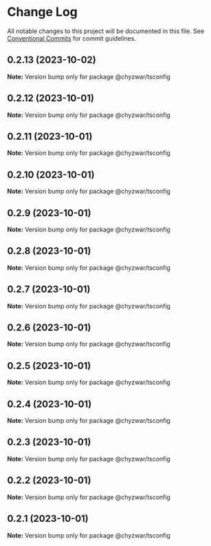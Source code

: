 # Change Log

All notable changes to this project will be documented in this file.
See [Conventional Commits](https://conventionalcommits.org) for commit guidelines.

## 0.2.13 (2023-10-02)

**Note:** Version bump only for package @chyzwar/tsconfig





## 0.2.12 (2023-10-01)

**Note:** Version bump only for package @chyzwar/tsconfig





## 0.2.11 (2023-10-01)

**Note:** Version bump only for package @chyzwar/tsconfig





## 0.2.10 (2023-10-01)

**Note:** Version bump only for package @chyzwar/tsconfig





## 0.2.9 (2023-10-01)

**Note:** Version bump only for package @chyzwar/tsconfig





## 0.2.8 (2023-10-01)

**Note:** Version bump only for package @chyzwar/tsconfig





## 0.2.7 (2023-10-01)

**Note:** Version bump only for package @chyzwar/tsconfig





## 0.2.6 (2023-10-01)

**Note:** Version bump only for package @chyzwar/tsconfig





## 0.2.5 (2023-10-01)

**Note:** Version bump only for package @chyzwar/tsconfig





## 0.2.4 (2023-10-01)

**Note:** Version bump only for package @chyzwar/tsconfig





## 0.2.3 (2023-10-01)

**Note:** Version bump only for package @chyzwar/tsconfig





## 0.2.2 (2023-10-01)

**Note:** Version bump only for package @chyzwar/tsconfig





## 0.2.1 (2023-10-01)

**Note:** Version bump only for package @chyzwar/tsconfig
